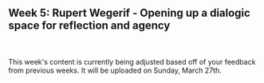 ## Week 5: Rupert Wegerif - Opening up a dialogic space for reflection and agency
<br/><br/>
This week's content is currently being adjusted based off of your feedback from previous weeks. It will be uploaded on Sunday, March 27th.
